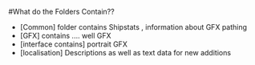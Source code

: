 #What do the Folders Contain??
- [Common] folder contains Shipstats , information about GFX pathing
- [GFX] contains .... well GFX
- [interface contains] portrait GFX
- [localisation] Descriptions as well as text data for new additions
